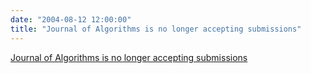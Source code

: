 ```yaml
---
date: "2004-08-12 12:00:00"
title: "Journal of Algorithms is no longer accepting submissions"
---
```


[Journal of Algorithms is no longer accepting submissions](/lemire/blog/2004/08-12-journal-of-algorithms-is-no-longer-accepting-submissions)

